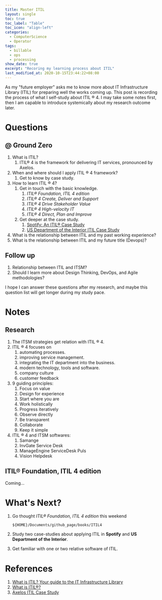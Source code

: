 ```yaml
---
title: Master ITIL
layout: single
toc: true
toc_label: "Table"
toc_icon: "align-left"
categories:
  - ComputerScience
  - Operator
tags:
  - billable
  - ops
  - processing
show_date: true
excerpt: "Recoring my learning process about ITIL"
last_modified_at: 2020-10-15T23:44:22+08:00
---
```


As my "future employer" asks me to know more about IT Infrastructure Library (ITIL) for preparing well the works coming up. This post is recording the process of what I self-study about ITIL ® 4. I may take some notes first, then I am capable to introduce systemically about my research outcome later.

# Questions 

## @ Ground Zero

1. What is ITIL?
   1. ITIL® 4 is the framework for delivering IT services, pronounced by Axelos.
2. When and where should I apply ITIL ® 4 framework?
   1. Get to know by case study.
3. How to learn ITIL ® 4?
   1. Get in touch with the basic knowledge.
      1. *ITIL® Foundation, ITIL 4 edition*
      2. *ITIL® 4 Create, Deliver and Support*
      3. *ITIL® 4 Drive Stakeholder Value*
      4. *ITIL® 4 High-velocity IT*
      5. *ITIL® 4 Direct, Plan and Improve*
   2. Get deeper at the case study.
      1. [Spotify: An ITIL® Case Study](https://www.axelos.com/case-studies-and-white-papers/spotify-itil-case-study)
      2. [US Department of the Interior ITIL Case Study](https://www.axelos.com/case-studies-and-white-papers/us-department-of-the-interior-itil-case-study)
4. What is the relationship between ITIL and my past working experience?
5. What is the relationship between ITIL and my future title (Devops)?

## Follow up

1. Relationship between ITIL and ITSM?
2. Should I learn more about Design Thinking, DevOps, and Agile methodologies?

I hope I can answer these questions after my research, and maybe this question list will get longer during my study pace. 

# Notes

## Research

1. The ITSM strategies get relation with ITIL ® 4.
2. ITIL ® 4 focuses on 
   1. automating processes.
   2. improving service management.
   3. integrating the IT department into the business.
   4. modern technology, tools and software.
   5. company culture
   6. customer feedback
3. 9 guiding principles:
   1. Focus on value
   2. Design for experience
   3. Start where you are
   4. Work holistically
   5. Progress iteratively
   6. Observe directly
   7. Be transparent
   8. Collaborate
   9. Keep it simple
4. ITIL ® 4 and ITSM softwares:
   1. Samange
   2. InvGate Service Desk
   3. ManageEngine ServiceDesk Puls
   4. Vision Helpdesk

## ITIL® Foundation, ITIL 4 edition

Coming...

# What's Next?

1. Go thought *ITIL® Foundation, ITIL 4 edition* this weekend

   ```shell
   ${HOME}/Documents/github_page/books/ITIL4
   ```

2. Study two case-studies about applying ITIL in **Spotify** and **US Department of the Interior**.

3. Get familiar with one or two relative software of ITIL.

# References

1. [What is ITIL? Your guide to the IT Infrastructure Library](https://www.cio.com/article/2439501/infrastructure-it-infrastructure-library-itil-definition-and-solutions.html)
2. [What is ITIL®?](https://www.axelos.com/best-practice-solutions/itil/what-is-itil)
3. [Axelos ITIL Case Study](https://www.axelos.com/content-hub?type=casestudies)